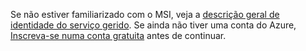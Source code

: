 Se não estiver familiarizado com o MSI, veja a [descrição geral de identidade do serviço gerido](../articles/active-directory/msi-overview.md). Se ainda não tiver uma conta do Azure, [Inscreva-se numa conta gratuita](https://azure.microsoft.com/free/) antes de continuar.